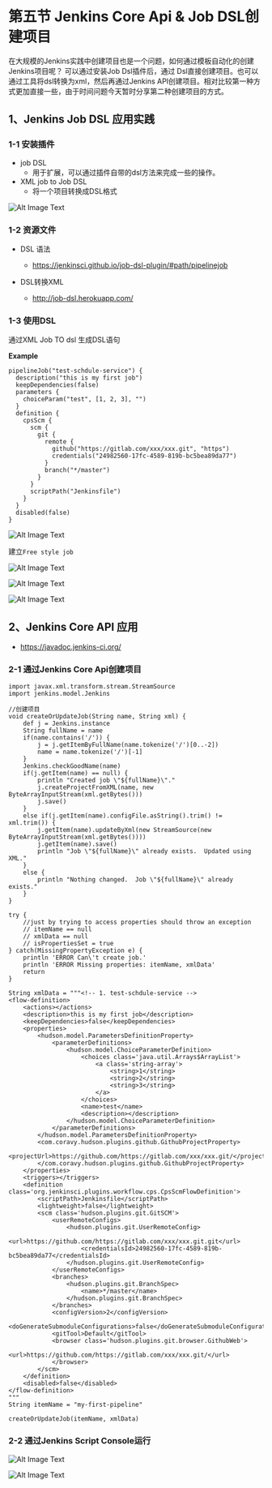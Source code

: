 # **第五节 Jenkins Core Api & Job DSL创建项目**

在大规模的Jenkins实践中创建项目也是一个问题，如何通过模板自动化的创建Jenkins项目呢？ 可以通过安装Job Dsl插件后，通过 Dsl直接创建项目。也可以通过工具将dsl转换为xml，然后再通过Jenkins API创建项目。相对比较第一种方式更加直接一些，由于时间问题今天暂时分享第二种创建项目的方式。

## 1、Jenkins Job DSL 应用实践

### 1-1 安装插件 

* job DSL 
	* 用于扩展，可以通过插件自带的dsl方法来完成一些的操作。 
* XML job to Job DSL 
	* 将一个项目转换成DSL格式 

![Alt Image Text](../images/chp15_5_1.png "body image")

### 1-2 资源文件 

* DSL 语法
	* https://jenkinsci.github.io/job-dsl-plugin/#path/pipelinejob

* DSL转换XML 
	* http://job-dsl.herokuapp.com/

### 1-3 使用DSL

通过XML Job TO dsl 生成DSL语句

**Example**

```
pipelineJob("test-schdule-service") {
  description("this is my first job")
  keepDependencies(false)
  parameters {
    choiceParam("test", [1, 2, 3], "")
  }
  definition {
    cpsScm {
      scm {
        git {
          remote {
            github("https://gitlab.com/xxx/xxx.git", "https")
            credentials("24982560-17fc-4589-819b-bc5bea89da77")
          }
          branch("*/master")
        }
      }
      scriptPath("Jenkinsfile")
    }
  }
  disabled(false)
}
```

![Alt Image Text](../images/chp15_5_2.png "body image")

建立`Free style job`

![Alt Image Text](../images/chp15_5_3.png "body image")

![Alt Image Text](../images/chp15_5_4.png "body image")

![Alt Image Text](../images/chp15_5_5.png "body image")



## 2、Jenkins Core API 应用

* https://javadoc.jenkins-ci.org/

### 2-1 通过Jenkins Core Api创建项目

```
import javax.xml.transform.stream.StreamSource
import jenkins.model.Jenkins

//创建项目
void createOrUpdateJob(String name, String xml) {
    def j = Jenkins.instance
    String fullName = name
    if(name.contains('/')) {
        j = j.getItemByFullName(name.tokenize('/')[0..-2])
        name = name.tokenize('/')[-1]
    }
    Jenkins.checkGoodName(name)
    if(j.getItem(name) == null) {
        println "Created job \"${fullName}\"."
        j.createProjectFromXML(name, new ByteArrayInputStream(xml.getBytes()))
        j.save()
    }
    else if(j.getItem(name).configFile.asString().trim() != xml.trim()) {
        j.getItem(name).updateByXml(new StreamSource(new ByteArrayInputStream(xml.getBytes())))
        j.getItem(name).save()
        println "Job \"${fullName}\" already exists.  Updated using XML."
    }
    else {
        println "Nothing changed.  Job \"${fullName}\" already exists."
    }
}

try {
    //just by trying to access properties should throw an exception
    // itemName == null
    // xmlData == null
    // isPropertiesSet = true
} catch(MissingPropertyException e) {
    println 'ERROR Can\'t create job.'
    println 'ERROR Missing properties: itemName, xmlData'
    return
}

String xmlData = """<!-- 1. test-schdule-service -->
<flow-definition>
    <actions></actions>
    <description>this is my first job</description>
    <keepDependencies>false</keepDependencies>
    <properties>
        <hudson.model.ParametersDefinitionProperty>
            <parameterDefinitions>
                <hudson.model.ChoiceParameterDefinition>
                    <choices class='java.util.Arrays$ArrayList'>
                        <a class='string-array'>
                            <string>1</string>
                            <string>2</string>
                            <string>3</string>
                        </a>
                    </choices>
                    <name>test</name>
                    <description></description>
                </hudson.model.ChoiceParameterDefinition>
            </parameterDefinitions>
        </hudson.model.ParametersDefinitionProperty>
        <com.coravy.hudson.plugins.github.GithubProjectProperty>
            <projectUrl>https://github.com/https://gitlab.com/xxx/xxx.git/</projectUrl>
        </com.coravy.hudson.plugins.github.GithubProjectProperty>
    </properties>
    <triggers></triggers>
    <definition class='org.jenkinsci.plugins.workflow.cps.CpsScmFlowDefinition'>
        <scriptPath>Jenkinsfile</scriptPath>
        <lightweight>false</lightweight>
        <scm class='hudson.plugins.git.GitSCM'>
            <userRemoteConfigs>
                <hudson.plugins.git.UserRemoteConfig>
                    <url>https://github.com/https://gitlab.com/xxx/xxx.git.git</url>
                    <credentialsId>24982560-17fc-4589-819b-bc5bea89da77</credentialsId>
                </hudson.plugins.git.UserRemoteConfig>
            </userRemoteConfigs>
            <branches>
                <hudson.plugins.git.BranchSpec>
                    <name>*/master</name>
                </hudson.plugins.git.BranchSpec>
            </branches>
            <configVersion>2</configVersion>
            <doGenerateSubmoduleConfigurations>false</doGenerateSubmoduleConfigurations>
            <gitTool>Default</gitTool>
            <browser class='hudson.plugins.git.browser.GithubWeb'>
                <url>https://github.com/https://gitlab.com/xxx/xxx.git/</url>
            </browser>
        </scm>
    </definition>
    <disabled>false</disabled>
</flow-definition>
"""
String itemName = "my-first-pipeline"

createOrUpdateJob(itemName, xmlData)
```

### 2-2 通过Jenkins Script Console运行

![Alt Image Text](../images/chp15_5_6.png "body image")

![Alt Image Text](../images/chp15_5_7.png "body image")




